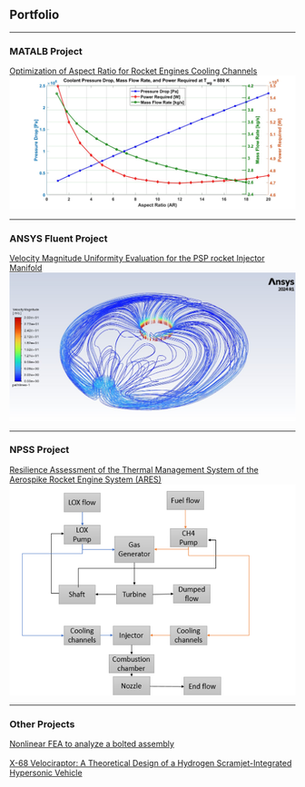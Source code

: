 ## Portfolio

---

### MATALB Project 

[Optimization of Aspect Ratio for Rocket Engines Cooling Channels](/project_1.md)
<img src="images/plot7.jpg?raw=true"/>

---

### ANSYS Fluent Project
[Velocity Magnitude Uniformity Evaluation for the PSP rocket Injector Manifold](/project_2.md)
<img src="images/manifold_pathlines2.jpg?raw=true"/>

---
### NPSS Project
[Resilience Assessment of the Thermal Management System of the Aerospike Rocket Engine System (ARES)](/thesis.md)
<img src="images/engineCycle1.png?raw=true"/>

---
### Other Projects
[Nonlinear FEA to analyze a bolted assembly](/pdf/Report.pdf)
 <br><br>
[X-68 Velociraptor: A Theoretical Design of a Hydrogen Scramjet-Integrated Hypersonic Vehicle](/pdf/X68_Velociraptor.pdf)
<!--
### Other projects

- [Nonlinear FEA to analyze a bolted assembly](/pdf/Report.pdf)
---
- [Project 2 Title](http://example.com/)
- [Project 3 Title](http://example.com/)
- [Project 4 Title](http://example.com/)
- [Project 5 Title](http://example.com/)

---




---

<p style="font-size:11px">Page template forked from <a href="https://github.com/evanca/quick-portfolio">evanca</a></p>
Remove above link if you don't want to attibute -->
